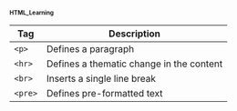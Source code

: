 <h3 style = "font-size:10px;"> HTML_Learning </h3>


| Tag     | Description                            |
|---------|----------------------------------------|
| `<p>`   | Defines a paragraph                    |
| `<hr>`  | Defines a thematic change in the content |
| `<br>`  | Inserts a single line break            |
| `<pre>` | Defines pre-formatted text             |

